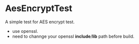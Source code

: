 # AesEncryptTest

A simple test for AES encrypt test.

* use openssl.
* need to channge your openssl __include__/__lib__ path before build.
